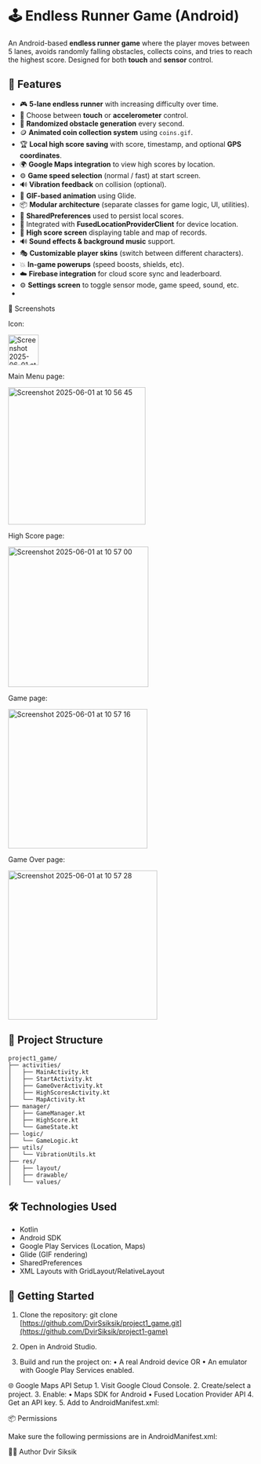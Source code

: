 # 🕹️ Endless Runner Game (Android)

An Android-based **endless runner game** where the player moves between 5 lanes, avoids randomly falling obstacles, collects coins, and tries to reach the highest score. Designed for both **touch** and **sensor** control.

## 📱 Features

- 🎮 **5-lane endless runner** with increasing difficulty over time.
- 📲 Choose between **touch** or **accelerometer** control.
- 🧱 **Randomized obstacle generation** every second.
- 🪙 **Animated coin collection system** using `coins.gif`.
- 🏆 **Local high score saving** with score, timestamp, and optional **GPS coordinates**.
- 🌍 **Google Maps integration** to view high scores by location.
- ⚙️ **Game speed selection** (normal / fast) at start screen.
- 🔊 **Vibration feedback** on collision (optional).
- 🎨 **GIF-based animation** using Glide.
- 📦 **Modular architecture** (separate classes for game logic, UI, utilities).
- 🧩 **SharedPreferences** used to persist local scores.
- 📍 Integrated with **FusedLocationProviderClient** for device location.
- 💾 **High score screen** displaying table and map of records.
- 🔊 **Sound effects & background music** support.
- 🎭 **Customizable player skins** (switch between different characters).
- 💥 **In-game powerups** (speed boosts, shields, etc).
- ☁️ **Firebase integration** for cloud score sync and leaderboard.
- ⚙️ **Settings screen** to toggle sensor mode, game speed, sound, etc.
- 
📸 Screenshots

Icon:

<img width="62" alt="Screenshot 2025-06-01 at 10 56 34" src="https://github.com/user-attachments/assets/e84751e4-3457-4cb9-b1e4-68630bf02522" />

Main Menu page:

<img width="280" alt="Screenshot 2025-06-01 at 10 56 45" src="https://github.com/user-attachments/assets/33b1803b-20e7-4906-9f37-0c5d18dee9d4" />

High Score page:

<img width="286" alt="Screenshot 2025-06-01 at 10 57 00" src="https://github.com/user-attachments/assets/25b17dcd-3383-408c-b54f-59492d85c69a" />

Game page:

<img width="284" alt="Screenshot 2025-06-01 at 10 57 16" src="https://github.com/user-attachments/assets/d14a645f-10c8-4471-a9a1-3d2091763e23" />

Game Over page:

<img width="304" alt="Screenshot 2025-06-01 at 10 57 28" src="https://github.com/user-attachments/assets/47ba6097-6360-4c71-b459-af3f1ed24aaf" />



## 🧱 Project Structure

```plaintext
project1_game/
├── activities/
│   ├── MainActivity.kt
│   ├── StartActivity.kt
│   ├── GameOverActivity.kt
│   ├── HighScoresActivity.kt
│   └── MapActivity.kt
├── manager/
│   ├── GameManager.kt
│   ├── HighScore.kt
│   └── GameState.kt
├── logic/
│   └── GameLogic.kt
├── utils/
│   └── VibrationUtils.kt
├── res/
│   ├── layout/
│   ├── drawable/
│   └── values/
```

## 🛠️ Technologies Used

- Kotlin
- Android SDK
- Google Play Services (Location, Maps)
- Glide (GIF rendering)
- SharedPreferences
- XML Layouts with GridLayout/RelativeLayout

## 🚀 Getting Started

1. Clone the repository:
  git clone [https://github.com/DvirSsiksik/project1_game.git](https://github.com/DvirSiksik/project1-game)
  
2.	Open in Android Studio.
3.	Build and run the project on:
	•	A real Android device OR
	•	An emulator with Google Play Services enabled.

🌐 Google Maps API Setup
	1.	Visit Google Cloud Console.
	2.	Create/select a project.
	3.	Enable:
	•	Maps SDK for Android
	•	Fused Location Provider API
	4.	Get an API key.
	5.	Add to AndroidManifest.xml:

<meta-data
    android:name="com.google.android.geo.API_KEY"
    android:value="YOUR_API_KEY_HERE" />


📦 Permissions

Make sure the following permissions are in AndroidManifest.xml:

<uses-permission android:name="android.permission.ACCESS_FINE_LOCATION"/>
<uses-permission android:name="android.permission.ACCESS_COARSE_LOCATION"/>


  👨‍💻 Author
  Dvir Siksik









